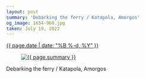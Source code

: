 ```yaml
---
layout: post
summary: 'Debarking the ferry / Katapola, Amorgos'
og_image: 1654-960.jpg
taken: July 19, 2022
---
```


<div class="post">
 <time>
  <a href="/1654">
   {{ page.date | date: "%B %-d, %Y" }}
  </a>
 </time>
 <a href="/1654">
  <figure data-taken="7/19/2022">
   <img alt="{{ page.summary }}" sizes="(min-width: 700px) 50vw, calc(100vw - 2rem)" src="{{ site.assets_url }}/1654-480.jpg" srcset="{{ site.assets_url }}/1654-240.jpg 240w, {{ site.assets_url }}/1654-480.jpg 480w, {{ site.assets_url }}/1654-720.jpg 720w, {{ site.assets_url }}/1654-960.jpg 960w"/>
  </figure>
 </a>
 <span>
  Debarking the ferry / Katapola, Amorgos
 </span>
</div>
